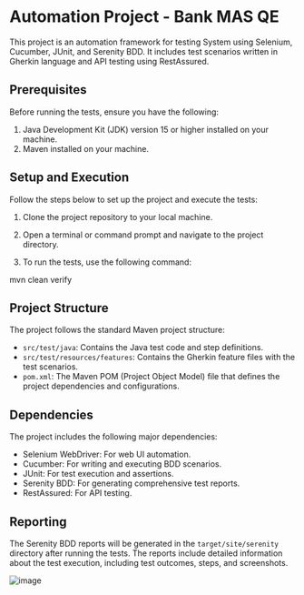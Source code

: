 # Automation Project - Bank MAS QE

This project is an automation framework for testing System using Selenium, Cucumber, JUnit, and Serenity BDD. It includes test scenarios written in Gherkin language and API testing using RestAssured.

## Prerequisites

Before running the tests, ensure you have the following:

1. Java Development Kit (JDK) version 15 or higher installed on your machine.
2. Maven installed on your machine.

## Setup and Execution

Follow the steps below to set up the project and execute the tests:

1. Clone the project repository to your local machine.

2. Open a terminal or command prompt and navigate to the project directory.

3. To run the tests, use the following command:

mvn clean verify



## Project Structure

The project follows the standard Maven project structure:

- `src/test/java`: Contains the Java test code and step definitions.
- `src/test/resources/features`: Contains the Gherkin feature files with the test scenarios.
- `pom.xml`: The Maven POM (Project Object Model) file that defines the project dependencies and configurations.

## Dependencies

The project includes the following major dependencies:

- Selenium WebDriver: For web UI automation.
- Cucumber: For writing and executing BDD scenarios.
- JUnit: For test execution and assertions.
- Serenity BDD: For generating comprehensive test reports.
- RestAssured: For API testing.

## Reporting

The Serenity BDD reports will be generated in the `target/site/serenity` directory after running the tests. The reports include detailed information about the test execution, including test outcomes, steps, and screenshots.

![image](https://github.com/SJodi/mas-bank-qe-automation/assets/34503972/16915caf-7d2d-4c49-b09c-f6791a454df2)
